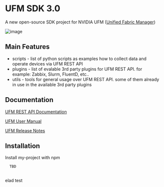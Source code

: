 # UFM SDK 3.0



A new open-source SDK project for NVIDIA UFM ([Unified Fabric Manager](https://www.nvidia.com/en-us/networking/infiniband/ufm/))

![image](https://user-images.githubusercontent.com/3473601/166264210-740f11cd-e890-4e40-ad97-c95fafe32591.png)

## Main Features 

- scripts - list of python scripts as examples how to collect data and operate devices via UFM REST API
- plugins - list of evalable 3rd party plugins for UFM REST API. for example: Zabbix, Slurm, FluentD, etc..  
- utils   - tools for general usage over UFM REST API. some of them already in use in the available 3rd party plugins







## Documentation

[UFM REST API Documentation](https://docs.nvidia.com/networking/display/UFMEnterpriseRESTAPILatest)

[UFM User Manual](https://docs.nvidia.com/networking/display/UFMEnterpriseUMLatest)

[UFM Release Notes](https://docs.nvidia.com/networking/display/UFMEnterpriseUMLatest/Release+Notes)



## Installation

Install my-project with npm

```bash
  TBD
  
```
  
  
  
  elad test
